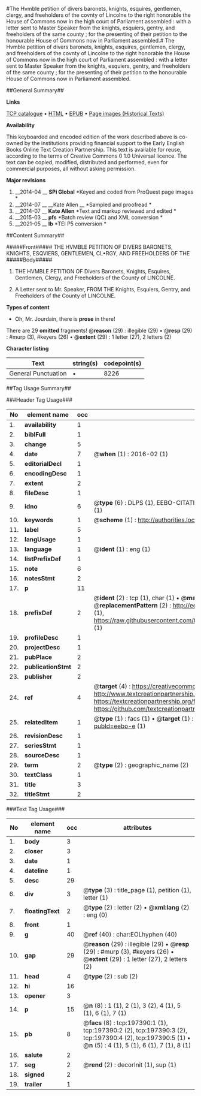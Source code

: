 #The Hvmble petition of divers baronets, knights, esquires, gentlemen, clergy, and freeholders of the covnty of Lincolne to the right honorable the House of Commons now in the high court of Parliament assembled : with a letter sent to Master Speaker from the knights, esquiers, gentry, and freeholders of the same county ; for the presenting of their petition to the honourable House of Commons now in Parliament assembled.#
The Hvmble petition of divers baronets, knights, esquires, gentlemen, clergy, and freeholders of the covnty of Lincolne to the right honorable the House of Commons now in the high court of Parliament assembled : with a letter sent to Master Speaker from the knights, esquiers, gentry, and freeholders of the same county ; for the presenting of their petition to the honourable House of Commons now in Parliament assembled.

##General Summary##

**Links**

[TCP catalogue](http://www.ota.ox.ac.uk/tcp/)  • 
[HTML](http://tei.it.ox.ac.uk/tcp/Texts-HTML/free/B24/B24459.html)  • 
[EPUB](http://tei.it.ox.ac.uk/tcp/Texts-EPUB/free/B24/B24459.epub) • 
[Page images (Historical Texts)](https://historicaltexts.jisc.ac.uk/eebo-12244430e)

**Availability**

This keyboarded and encoded edition of the work described above is co-owned by the
    institutions providing financial support to the Early English Books Online Text Creation
    Partnership. This text is available for reuse, according to the terms of  Creative Commons 0 1.0 Universal
    licence. The text can be copied, modified, distributed and performed, even for commercial
    purposes, all without asking permission.

**Major revisions**

1. __2014-04 __ __SPi Global__ *Keyed and coded from ProQuest page images *
1. __2014-07 __ __Kate Allen __ *Sampled and proofread *
1. __2014-07 __ __Kate Allen__ *Text and markup reviewed and edited *
1. __2015-03 __ __pfs__ *Batch review (QC) and XML conversion *
1. __2021-05 __ __lb__ *TEI P5 conversion *

##Content Summary##

#####Front#####
THE HVMBLE PETITION OF DIVERS BARONETS, KNIGHTS, ESQVIERS, GENTLEMEN, CL•RGY, AND FREEHOLDERS OF THE
#####Body#####

1. THE HVMBLE PETITION OF Divers Baronets, Knights, Esquires, Gentlemen, Clergy, and Freeholders of the County of LINCOLNE.

1. A Letter sent to Mr. Speaker, FROM THE Knights, Esquiers, Gentry, and Freeholders of the County of LINCOLNE.

**Types of content**

  * Oh, Mr. Jourdain, there is **prose** in there!

There are 29 **omitted** fragments! 
 @__reason__ (29) : illegible (29)  •  @__resp__ (29) : #murp (3), #keyers (26)  •  @__extent__ (29) : 1 letter (27), 2 letters (2)

**Character listing**


|Text|string(s)|codepoint(s)|
|---|---|---|
|General Punctuation|•|8226|

##Tag Usage Summary##

###Header Tag Usage###

|No|element name|occ|attributes|
|---|---|---|---|
|1.|__availability__|1||
|2.|__biblFull__|1||
|3.|__change__|5||
|4.|__date__|7| @__when__ (1) : 2016-02 (1)|
|5.|__editorialDecl__|1||
|6.|__encodingDesc__|1||
|7.|__extent__|2||
|8.|__fileDesc__|1||
|9.|__idno__|6| @__type__ (6) : DLPS (1), EEBO-CITATION (1), VID (1), EEBO-PROQUEST (1), STC (1), OCLC (1)|
|10.|__keywords__|1| @__scheme__ (1) : http://authorities.loc.gov/ (1)|
|11.|__label__|5||
|12.|__langUsage__|1||
|13.|__language__|1| @__ident__ (1) : eng (1)|
|14.|__listPrefixDef__|1||
|15.|__note__|6||
|16.|__notesStmt__|2||
|17.|__p__|11||
|18.|__prefixDef__|2| @__ident__ (2) : tcp (1), char (1)  •  @__matchPattern__ (2) : ([0-9\-]+):([0-9IVX]+) (1), (.+) (1)  •  @__replacementPattern__ (2) : http://eebo.chadwyck.com/downloadtiff?vid=$1&page=$2 (1), https://raw.githubusercontent.com/textcreationpartnership/Texts/master/tcpchars.xml#$1 (1)|
|19.|__profileDesc__|1||
|20.|__projectDesc__|1||
|21.|__pubPlace__|2||
|22.|__publicationStmt__|2||
|23.|__publisher__|2||
|24.|__ref__|4| @__target__ (4) : https://creativecommons.org/publicdomain/zero/1.0/ (1), http://www.textcreationpartnership.org/docs/. (1), https://textcreationpartnership.org/faq/#faq05 (1), https://github.com/textcreationpartnership (1)|
|25.|__relatedItem__|1| @__type__ (1) : facs (1)  •  @__target__ (1) : https://data.historicaltexts.jisc.ac.uk/view?pubId=eebo-e (1)|
|26.|__revisionDesc__|1||
|27.|__seriesStmt__|1||
|28.|__sourceDesc__|1||
|29.|__term__|2| @__type__ (2) : geographic_name (2)|
|30.|__textClass__|1||
|31.|__title__|3||
|32.|__titleStmt__|2||


###Text Tag Usage###

|No|element name|occ|attributes|
|---|---|---|---|
|1.|__body__|3||
|2.|__closer__|3||
|3.|__date__|1||
|4.|__dateline__|1||
|5.|__desc__|29||
|6.|__div__|3| @__type__ (3) : title_page (1), petition (1), letter (1)|
|7.|__floatingText__|2| @__type__ (2) : letter (2)  •  @__xml:lang__ (2) : eng (0)|
|8.|__front__|1||
|9.|__g__|40| @__ref__ (40) : char:EOLhyphen (40)|
|10.|__gap__|29| @__reason__ (29) : illegible (29)  •  @__resp__ (29) : #murp (3), #keyers (26)  •  @__extent__ (29) : 1 letter (27), 2 letters (2)|
|11.|__head__|4| @__type__ (2) : sub (2)|
|12.|__hi__|16||
|13.|__opener__|3||
|14.|__p__|15| @__n__ (8) : 1 (1), 2 (1), 3 (2), 4 (1), 5 (1), 6 (1), 7 (1)|
|15.|__pb__|8| @__facs__ (8) : tcp:197390:1 (1), tcp:197390:2 (2), tcp:197390:3 (2), tcp:197390:4 (2), tcp:197390:5 (1)  •  @__n__ (5) : 4 (1), 5 (1), 6 (1), 7 (1), 8 (1)|
|16.|__salute__|2||
|17.|__seg__|2| @__rend__ (2) : decorInit (1), sup (1)|
|18.|__signed__|2||
|19.|__trailer__|1||
